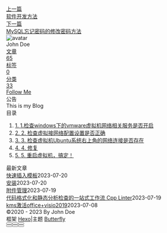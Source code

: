 <!DOCTYPE html><html lang="zh-CN" data-theme="light"><head><meta charset="UTF-8"><meta http-equiv="X-UA-Compatible" content="IE=edge"><meta name="viewport" content="width=device-width, initial-scale=1.0, maximum-scale=1.0"><title>vmware虚拟机网卡不启动时的service NetworkManager修复 | Hexo</title><meta name="author" content="John Doe"><meta name="copyright" content="John Doe"><meta name="format-detection" content="telephone=no"><meta name="theme-color" content="#ffffff"><meta name="description" content="1.检查windows下的vmware虚拟机网络相关服务是否开启 2. 检查虚拟接网络配置设置是否正确检查vmware workstation的网络配置是否符合主机的虚拟网卡配置，若不确定就点击还原默认设置 3. 检查虚拟机Ubuntu系统右上角的网络连接是否存在若不存在，网络就可能连不上 4. 修复（1）删除NetworkManager缓存文件 123service NetworkManager">
<meta property="og:type" content="article">
<meta property="og:title" content="vmware虚拟机网卡不启动时的service NetworkManager修复">
<meta property="og:url" content="http://example.com/posts/%E8%A7%A3%E5%86%B3%E6%96%B9%E6%A1%88/WSL%E5%92%8C%E8%99%9A%E6%8B%9F%E6%9C%BA/Vmware/vmware%E8%99%9A%E6%8B%9F%E6%9C%BA%E7%BD%91%E5%8D%A1%E4%B8%8D%E5%90%AF%E5%8A%A8%E6%97%B6%E7%9A%84service-networkmanager%E4%BF%AE%E5%A4%8D.md">
<meta property="og:site_name" content="Hexo">
<meta property="og:description" content="1.检查windows下的vmware虚拟机网络相关服务是否开启 2. 检查虚拟接网络配置设置是否正确检查vmware workstation的网络配置是否符合主机的虚拟网卡配置，若不确定就点击还原默认设置 3. 检查虚拟机Ubuntu系统右上角的网络连接是否存在若不存在，网络就可能连不上 4. 修复（1）删除NetworkManager缓存文件 123service NetworkManager">
<meta property="og:locale" content="zh_CN">
<meta property="og:image" content="https://i.loli.net/2021/02/24/5O1day2nriDzjSu.png">
<meta property="article:published_time" content="2023-03-07T09:35:30.000Z">
<meta property="article:modified_time" content="2023-07-01T00:27:35.399Z">
<meta property="article:author" content="John Doe">
<meta name="twitter:card" content="summary">
<meta name="twitter:image" content="https://i.loli.net/2021/02/24/5O1day2nriDzjSu.png"><link rel="shortcut icon" href="/img/web/favicon.png"><link rel="canonical" href="http://example.com/posts/%E8%A7%A3%E5%86%B3%E6%96%B9%E6%A1%88/WSL%E5%92%8C%E8%99%9A%E6%8B%9F%E6%9C%BA/Vmware/vmware%E8%99%9A%E6%8B%9F%E6%9C%BA%E7%BD%91%E5%8D%A1%E4%B8%8D%E5%90%AF%E5%8A%A8%E6%97%B6%E7%9A%84service-networkmanager%E4%BF%AE%E5%A4%8D.md"><link rel="preconnect" href="//cdn.jsdelivr.net"/><link rel="preconnect" href="//busuanzi.ibruce.info"/><link rel="stylesheet" href="/css/index.css"><link rel="stylesheet" href="https://cdn.jsdelivr.net/npm/@fortawesome/fontawesome-free/css/all.min.css" media="print" onload="this.media='all'"><link rel="stylesheet" href="https://cdn.jsdelivr.net/npm/@fancyapps/ui/dist/fancybox.min.css" media="print" onload="this.media='all'"><script>const GLOBAL_CONFIG = { 
  root: '/',
  algolia: undefined,
  localSearch: undefined,
  translate: undefined,
  noticeOutdate: undefined,
  highlight: {"plugin":"highlighjs","highlightCopy":true,"highlightLang":true,"highlightHeightLimit":false},
  copy: {
    success: '复制成功',
    error: '复制错误',
    noSupport: '浏览器不支持'
  },
  relativeDate: {
    homepage: false,
    post: false
  },
  runtime: '',
  date_suffix: {
    just: '刚刚',
    min: '分钟前',
    hour: '小时前',
    day: '天前',
    month: '个月前'
  },
  copyright: undefined,
  lightbox: 'fancybox',
  Snackbar: undefined,
  source: {
    justifiedGallery: {
      js: 'https://cdn.jsdelivr.net/npm/flickr-justified-gallery/dist/fjGallery.min.js',
      css: 'https://cdn.jsdelivr.net/npm/flickr-justified-gallery/dist/fjGallery.min.css'
    }
  },
  isPhotoFigcaption: false,
  islazyload: false,
  isAnchor: false,
  percent: {
    toc: true,
    rightside: false,
  }
}</script><script id="config-diff">var GLOBAL_CONFIG_SITE = {
  title: 'vmware虚拟机网卡不启动时的service NetworkManager修复',
  isPost: true,
  isHome: false,
  isHighlightShrink: false,
  isToc: true,
  postUpdate: '2023-07-01 08:27:35'
}</script><noscript><style type="text/css">
  #nav {
    opacity: 1
  }
  .justified-gallery img {
    opacity: 1
  }

  #recent-posts time,
  #post-meta time {
    display: inline !important
  }
</style></noscript><script>(win=>{
    win.saveToLocal = {
      set: function setWithExpiry(key, value, ttl) {
        if (ttl === 0) return
        const now = new Date()
        const expiryDay = ttl * 86400000
        const item = {
          value: value,
          expiry: now.getTime() + expiryDay,
        }
        localStorage.setItem(key, JSON.stringify(item))
      },

      get: function getWithExpiry(key) {
        const itemStr = localStorage.getItem(key)

        if (!itemStr) {
          return undefined
        }
        const item = JSON.parse(itemStr)
        const now = new Date()

        if (now.getTime() > item.expiry) {
          localStorage.removeItem(key)
          return undefined
        }
        return item.value
      }
    }
  
    win.getScript = url => new Promise((resolve, reject) => {
      const script = document.createElement('script')
      script.src = url
      script.async = true
      script.onerror = reject
      script.onload = script.onreadystatechange = function() {
        const loadState = this.readyState
        if (loadState && loadState !== 'loaded' && loadState !== 'complete') return
        script.onload = script.onreadystatechange = null
        resolve()
      }
      document.head.appendChild(script)
    })
  
    win.getCSS = (url,id = false) => new Promise((resolve, reject) => {
      const link = document.createElement('link')
      link.rel = 'stylesheet'
      link.href = url
      if (id) link.id = id
      link.onerror = reject
      link.onload = link.onreadystatechange = function() {
        const loadState = this.readyState
        if (loadState && loadState !== 'loaded' && loadState !== 'complete') return
        link.onload = link.onreadystatechange = null
        resolve()
      }
      document.head.appendChild(link)
    })
  
      win.activateDarkMode = function () {
        document.documentElement.setAttribute('data-theme', 'dark')
        if (document.querySelector('meta[name="theme-color"]') !== null) {
          document.querySelector('meta[name="theme-color"]').setAttribute('content', '#0d0d0d')
        }
      }
      win.activateLightMode = function () {
        document.documentElement.setAttribute('data-theme', 'light')
        if (document.querySelector('meta[name="theme-color"]') !== null) {
          document.querySelector('meta[name="theme-color"]').setAttribute('content', '#ffffff')
        }
      }
      const t = saveToLocal.get('theme')
    
          if (t === 'dark') activateDarkMode()
          else if (t === 'light') activateLightMode()
        
      const asideStatus = saveToLocal.get('aside-status')
      if (asideStatus !== undefined) {
        if (asideStatus === 'hide') {
          document.documentElement.classList.add('hide-aside')
        } else {
          document.documentElement.classList.remove('hide-aside')
        }
      }
    
    const detectApple = () => {
      if(/iPad|iPhone|iPod|Macintosh/.test(navigator.userAgent)){
        document.documentElement.classList.add('apple')
      }
    }
    detectApple()
    })(window)</script><meta name="generator" content="Hexo 6.3.0"></head><body><div id="sidebar"><div id="menu-mask"></div><div id="sidebar-menus"><div class="avatar-img is-center"><img src="https://i.loli.net/2021/02/24/5O1day2nriDzjSu.png" onerror="onerror=null;src='/img/web/friend_404.gif'" alt="avatar"/></div><div class="sidebar-site-data site-data is-center"><a href="/archives/"><div class="headline">文章</div><div class="length-num">65</div></a><a href="/tags/"><div class="headline">标签</div><div class="length-num">0</div></a><a href="/categories/"><div class="headline">分类</div><div class="length-num">33</div></a></div><hr/><div class="menus_items"><div class="menus_item"><a class="site-page" href="/"><i class="fa-fw fas fa-home"></i><span> 首页</span></a></div><div class="menus_item"><a class="site-page" href="/archives/"><i class="fa-fw fas fa-archive"></i><span> 时间轴</span></a></div><div class="menus_item"><a class="site-page" href="/tags/"><i class="fa-fw fas fa-tags"></i><span> 标签</span></a></div><div class="menus_item"><a class="site-page" href="/categories/"><i class="fa-fw fas fa-folder-open"></i><span> 分类</span></a></div><div class="menus_item"><a class="site-page" href="/link/"><i class="fa-fw fas fa-link"></i><span> 友链</span></a></div><div class="menus_item"><a class="site-page" href="/about/"><i class="fa-fw fas fa-heart"></i><span> 关于</span></a></div></div></div></div><div class="post" id="body-wrap"><header class="post-bg" id="page-header" style="background: linear-gradient(20deg, #0062be, #925696, #cc426e, #fb0347)"><nav id="nav"><span id="blog-info"><a href="/" title="Hexo"><span class="site-name">Hexo</span></a></span><div id="menus"><div class="menus_items"><div class="menus_item"><a class="site-page" href="/"><i class="fa-fw fas fa-home"></i><span> 首页</span></a></div><div class="menus_item"><a class="site-page" href="/archives/"><i class="fa-fw fas fa-archive"></i><span> 时间轴</span></a></div><div class="menus_item"><a class="site-page" href="/tags/"><i class="fa-fw fas fa-tags"></i><span> 标签</span></a></div><div class="menus_item"><a class="site-page" href="/categories/"><i class="fa-fw fas fa-folder-open"></i><span> 分类</span></a></div><div class="menus_item"><a class="site-page" href="/link/"><i class="fa-fw fas fa-link"></i><span> 友链</span></a></div><div class="menus_item"><a class="site-page" href="/about/"><i class="fa-fw fas fa-heart"></i><span> 关于</span></a></div></div><div id="toggle-menu"><a class="site-page" href="javascript:void(0);"><i class="fas fa-bars fa-fw"></i></a></div></div></nav><div id="post-info"><h1 class="post-title">vmware虚拟机网卡不启动时的service NetworkManager修复</h1><div id="post-meta"><div class="meta-firstline"><span class="post-meta-date"><i class="far fa-calendar-alt fa-fw post-meta-icon"></i><span class="post-meta-label">发表于</span><time class="post-meta-date-created" datetime="2023-03-07T09:35:30.000Z" title="发表于 2023-03-07 17:35:30">2023-03-07</time><span class="post-meta-separator">|</span><i class="fas fa-history fa-fw post-meta-icon"></i><span class="post-meta-label">更新于</span><time class="post-meta-date-updated" datetime="2023-07-01T00:27:35.399Z" title="更新于 2023-07-01 08:27:35">2023-07-01</time></span><span class="post-meta-categories"><span class="post-meta-separator">|</span><i class="fas fa-inbox fa-fw post-meta-icon"></i><a class="post-meta-categories" href="/categories/%E8%A7%A3%E5%86%B3%E6%96%B9%E6%A1%88/">解决方案</a><i class="fas fa-angle-right post-meta-separator"></i><i class="fas fa-inbox fa-fw post-meta-icon"></i><a class="post-meta-categories" href="/categories/%E8%A7%A3%E5%86%B3%E6%96%B9%E6%A1%88/WSL%E5%92%8C%E8%99%9A%E6%8B%9F%E6%9C%BA/">WSL和虚拟机</a><i class="fas fa-angle-right post-meta-separator"></i><i class="fas fa-inbox fa-fw post-meta-icon"></i><a class="post-meta-categories" href="/categories/%E8%A7%A3%E5%86%B3%E6%96%B9%E6%A1%88/WSL%E5%92%8C%E8%99%9A%E6%8B%9F%E6%9C%BA/Vmware/">Vmware</a></span></div><div class="meta-secondline"><span class="post-meta-separator">|</span><span class="post-meta-pv-cv" id="" data-flag-title="vmware虚拟机网卡不启动时的service NetworkManager修复"><i class="far fa-eye fa-fw post-meta-icon"></i><span class="post-meta-label">阅读量:</span><span id="busuanzi_value_page_pv"><i class="fa-solid fa-spinner fa-spin"></i></span></span></div></div></div></header><main class="layout" id="content-inner"><div id="post"><article class="post-content" id="article-container"><h1 id="1-检查windows下的vmware虚拟机网络相关服务是否开启"><a href="#1-检查windows下的vmware虚拟机网络相关服务是否开启" class="headerlink" title="1.检查windows下的vmware虚拟机网络相关服务是否开启"></a>1.检查windows下的vmware虚拟机网络相关服务是否开启</h1><p><img src="https://cdn.nlark.com/yuque/0/2022/png/22784909/1664006674805-ed9dc148-9ba3-476f-8b30-24f6c0d834fd.png#clientId=ufbcf30d8-aba0-4&from=paste&id=ub5b36fe7&name=image.png&originHeight=645&originWidth=1243&originalType=url&ratio=1&rotation=0&showTitle=false&size=386008&status=done&style=none&taskId=ucfcad8b1-69ba-4866-9c2b-c3b867621f4&title=" alt="image.png"></p>
<h1 id="2-检查虚拟接网络配置设置是否正确"><a href="#2-检查虚拟接网络配置设置是否正确" class="headerlink" title="2. 检查虚拟接网络配置设置是否正确"></a>2. 检查虚拟接网络配置设置是否正确</h1><p>检查vmware workstation的网络配置是否符合主机的虚拟网卡配置，若不确定就点击还原默认设置<br><img src="https://cdn.nlark.com/yuque/0/2022/png/22784909/1664006758874-f3075bbe-e52a-484f-9bcd-8151979136f3.png#clientId=ufbcf30d8-aba0-4&from=paste&id=ue5ed1a88&name=image.png&originHeight=201&originWidth=296&originalType=url&ratio=1&rotation=0&showTitle=false&size=17849&status=done&style=none&taskId=ue1cdcddb-a846-4f33-a3e6-ce83c1fb467&title=" alt="image.png"></p>
<h1 id="3-检查虚拟机Ubuntu系统右上角的网络连接是否存在"><a href="#3-检查虚拟机Ubuntu系统右上角的网络连接是否存在" class="headerlink" title="3. 检查虚拟机Ubuntu系统右上角的网络连接是否存在"></a>3. 检查虚拟机Ubuntu系统右上角的网络连接是否存在</h1><p>若不存在，网络就可能连不上</p>
<h1 id="4-修复"><a href="#4-修复" class="headerlink" title="4. 修复"></a>4. 修复</h1><p>（1）删除NetworkManager缓存文件</p>
<figure class="highlight bash"><table><tr><td class="gutter"><pre><span class="line">1</span><br><span class="line">2</span><br><span class="line">3</span><br></pre></td><td class="code"><pre><span class="line">service NetworkManager stop</span><br><span class="line">sudo <span class="built_in">rm</span> /var/lib/NetworkManager/NetworkManager.state</span><br><span class="line">service NetworkManager start</span><br></pre></td></tr></table></figure>

<p>（2）修改&#x2F;etc&#x2F;NetworkManager&#x2F;NetworkManager.conf</p>
<figure class="highlight bash"><table><tr><td class="gutter"><pre><span class="line">1</span><br><span class="line">2</span><br></pre></td><td class="code"><pre><span class="line">sudo gedit /etc/NetworkManager/NetworkManager.conf</span><br><span class="line"><span class="comment">#找到managed=false修改为：managed=true</span></span><br></pre></td></tr></table></figure>

<p>（3）重启NetworkManager</p>
<figure class="highlight bash"><table><tr><td class="gutter"><pre><span class="line">1</span><br></pre></td><td class="code"><pre><span class="line">sudo service network-manager restart</span><br></pre></td></tr></table></figure>

<p>就可以看到系统右上角出现了网络图标。</p>
<h1 id="5-重启虚拟机，搞定！"><a href="#5-重启虚拟机，搞定！" class="headerlink" title="5. 重启虚拟机，搞定！"></a>5. 重启虚拟机，搞定！</h1></article><div class="post-copyright"><div class="post-copyright__author"><span class="post-copyright-meta">文章作者: </span><span class="post-copyright-info"><a href="http://example.com">John Doe</a></span></div><div class="post-copyright__type"><span class="post-copyright-meta">文章链接: </span><span class="post-copyright-info"><a href="http://example.com/posts/%E8%A7%A3%E5%86%B3%E6%96%B9%E6%A1%88/WSL%E5%92%8C%E8%99%9A%E6%8B%9F%E6%9C%BA/Vmware/vmware%E8%99%9A%E6%8B%9F%E6%9C%BA%E7%BD%91%E5%8D%A1%E4%B8%8D%E5%90%AF%E5%8A%A8%E6%97%B6%E7%9A%84service-networkmanager%E4%BF%AE%E5%A4%8D.md">http://example.com/posts/%E8%A7%A3%E5%86%B3%E6%96%B9%E6%A1%88/WSL%E5%92%8C%E8%99%9A%E6%8B%9F%E6%9C%BA/Vmware/vmware%E8%99%9A%E6%8B%9F%E6%9C%BA%E7%BD%91%E5%8D%A1%E4%B8%8D%E5%90%AF%E5%8A%A8%E6%97%B6%E7%9A%84service-networkmanager%E4%BF%AE%E5%A4%8D.md</a></span></div><div class="post-copyright__notice"><span class="post-copyright-meta">版权声明: </span><span class="post-copyright-info">本博客所有文章除特别声明外，均采用 <a href="https://creativecommons.org/licenses/by-nc-sa/4.0/" target="_blank">CC BY-NC-SA 4.0</a> 许可协议。转载请注明来自 <a href="http://example.com" target="_blank">Hexo</a>！</span></div></div><div class="tag_share"><div class="post-meta__tag-list"></div><div class="post_share"><div class="social-share" data-image="https://i.loli.net/2021/02/24/5O1day2nriDzjSu.png" data-sites="facebook,twitter,wechat,weibo,qq"></div><link rel="stylesheet" href="https://cdn.jsdelivr.net/npm/butterfly-extsrc/sharejs/dist/css/share.min.css" media="print" onload="this.media='all'"><script src="https://cdn.jsdelivr.net/npm/butterfly-extsrc/sharejs/dist/js/social-share.min.js" defer></script></div></div><nav class="pagination-post" id="pagination"><div class="prev-post pull-left"><a href="/posts/%E8%AF%BE%E7%A8%8B/%E8%BD%AF%E4%BB%B6%E5%BC%80%E5%8F%91%E6%96%B9%E6%B3%95.md" title="软件开发方法"><div class="cover" style="background: var(--default-bg-color)"></div><div class="pagination-info"><div class="label">上一篇</div><div class="prev_info">软件开发方法</div></div></a></div><div class="next-post pull-right"><a href="/posts/%E8%A7%A3%E5%86%B3%E6%96%B9%E6%A1%88/Mysql/mysql%E5%BF%98%E8%AE%B0%E5%AF%86%E7%A0%81%E7%9A%84%E4%BF%AE%E6%94%B9%E5%AF%86%E7%A0%81%E6%96%B9%E6%B3%95.md" title="MySQL忘记密码的修改密码方法"><div class="cover" style="background: var(--default-bg-color)"></div><div class="pagination-info"><div class="label">下一篇</div><div class="next_info">MySQL忘记密码的修改密码方法</div></div></a></div></nav></div><div class="aside-content" id="aside-content"><div class="card-widget card-info"><div class="is-center"><div class="avatar-img"><img src="https://i.loli.net/2021/02/24/5O1day2nriDzjSu.png" onerror="this.onerror=null;this.src='/img/web/friend_404.gif'" alt="avatar"/></div><div class="author-info__name">John Doe</div><div class="author-info__description"></div></div><div class="card-info-data site-data is-center"><a href="/archives/"><div class="headline">文章</div><div class="length-num">65</div></a><a href="/tags/"><div class="headline">标签</div><div class="length-num">0</div></a><a href="/categories/"><div class="headline">分类</div><div class="length-num">33</div></a></div><a id="card-info-btn" target="_blank" rel="noopener" href="https://github.com/xxxxxx"><i class="fab fa-github"></i><span>Follow Me</span></a></div><div class="card-widget card-announcement"><div class="item-headline"><i class="fas fa-bullhorn fa-shake"></i><span>公告</span></div><div class="announcement_content">This is my Blog</div></div><div class="sticky_layout"><div class="card-widget" id="card-toc"><div class="item-headline"><i class="fas fa-stream"></i><span>目录</span><span class="toc-percentage"></span></div><div class="toc-content"><ol class="toc"><li class="toc-item toc-level-1"><a class="toc-link" href="#1-%E6%A3%80%E6%9F%A5windows%E4%B8%8B%E7%9A%84vmware%E8%99%9A%E6%8B%9F%E6%9C%BA%E7%BD%91%E7%BB%9C%E7%9B%B8%E5%85%B3%E6%9C%8D%E5%8A%A1%E6%98%AF%E5%90%A6%E5%BC%80%E5%90%AF"><span class="toc-number">1.</span> <span class="toc-text">1.检查windows下的vmware虚拟机网络相关服务是否开启</span></a></li><li class="toc-item toc-level-1"><a class="toc-link" href="#2-%E6%A3%80%E6%9F%A5%E8%99%9A%E6%8B%9F%E6%8E%A5%E7%BD%91%E7%BB%9C%E9%85%8D%E7%BD%AE%E8%AE%BE%E7%BD%AE%E6%98%AF%E5%90%A6%E6%AD%A3%E7%A1%AE"><span class="toc-number">2.</span> <span class="toc-text">2. 检查虚拟接网络配置设置是否正确</span></a></li><li class="toc-item toc-level-1"><a class="toc-link" href="#3-%E6%A3%80%E6%9F%A5%E8%99%9A%E6%8B%9F%E6%9C%BAUbuntu%E7%B3%BB%E7%BB%9F%E5%8F%B3%E4%B8%8A%E8%A7%92%E7%9A%84%E7%BD%91%E7%BB%9C%E8%BF%9E%E6%8E%A5%E6%98%AF%E5%90%A6%E5%AD%98%E5%9C%A8"><span class="toc-number">3.</span> <span class="toc-text">3. 检查虚拟机Ubuntu系统右上角的网络连接是否存在</span></a></li><li class="toc-item toc-level-1"><a class="toc-link" href="#4-%E4%BF%AE%E5%A4%8D"><span class="toc-number">4.</span> <span class="toc-text">4. 修复</span></a></li><li class="toc-item toc-level-1"><a class="toc-link" href="#5-%E9%87%8D%E5%90%AF%E8%99%9A%E6%8B%9F%E6%9C%BA%EF%BC%8C%E6%90%9E%E5%AE%9A%EF%BC%81"><span class="toc-number">5.</span> <span class="toc-text">5. 重启虚拟机，搞定！</span></a></li></ol></div></div><div class="card-widget card-recent-post"><div class="item-headline"><i class="fas fa-history"></i><span>最新文章</span></div><div class="aside-list"><div class="aside-list-item no-cover"><div class="content"><a class="title" href="/posts/%E9%85%8D%E7%BD%AE/ob%E9%85%8D%E7%BD%AE/%E5%BF%AB%E9%80%9F%E6%8F%92%E5%85%A5%E6%A8%A1%E6%9D%BF.md" title="快速插入模板">快速插入模板</a><time datetime="2023-07-20T07:34:25.000Z" title="发表于 2023-07-20 15:34:25">2023-07-20</time></div></div><div class="aside-list-item no-cover"><div class="content"><a class="title" href="/posts/%E8%AF%AD%E8%A8%80/Rust/%E5%AE%89%E8%A3%85.md" title="安装">安装</a><time datetime="2023-07-20T02:27:40.000Z" title="发表于 2023-07-20 10:27:40">2023-07-20</time></div></div><div class="aside-list-item no-cover"><div class="content"><a class="title" href="/posts/%E9%85%8D%E7%BD%AE/ob%E9%85%8D%E7%BD%AE/%E9%99%84%E4%BB%B6%E7%AE%A1%E7%90%86.md" title="附件管理">附件管理</a><time datetime="2023-07-19T07:52:53.000Z" title="发表于 2023-07-19 15:52:53">2023-07-19</time></div></div><div class="aside-list-item no-cover"><div class="content"><a class="title" href="/posts/%E8%AF%AD%E8%A8%80/c/%E4%BB%A3%E7%A0%81%E6%A0%BC%E5%BC%8F%E5%8C%96%E5%92%8C%E9%9D%99%E6%80%81%E5%88%86%E6%9E%90%E6%A3%80%E6%9F%A5%E7%9A%84%E4%B8%80%E7%AB%99%E5%BC%8F%E5%B7%A5%E4%BD%9C%E6%B5%81-cpp-linter.md" title="代码格式化和静态分析检查的一站式工作流 Cpp Linter">代码格式化和静态分析检查的一站式工作流 Cpp Linter</a><time datetime="2023-07-19T01:17:32.000Z" title="发表于 2023-07-19 09:17:32">2023-07-19</time></div></div><div class="aside-list-item no-cover"><div class="content"><a class="title" href="/posts/%E8%A7%A3%E5%86%B3%E6%96%B9%E6%A1%88/%E5%85%B6%E4%BB%96/kms%E6%BF%80%E6%B4%BBoffice-visio2019.md" title="kms激活office+visio2019">kms激活office+visio2019</a><time datetime="2023-07-08T11:46:22.000Z" title="发表于 2023-07-08 19:46:22">2023-07-08</time></div></div></div></div></div></div></main><footer id="footer"><div id="footer-wrap"><div class="copyright">&copy;2020 - 2023 By John Doe</div><div class="framework-info"><span>框架 </span><a target="_blank" rel="noopener" href="https://hexo.io">Hexo</a><span class="footer-separator">|</span><span>主题 </span><a target="_blank" rel="noopener" href="https://github.com/jerryc127/hexo-theme-butterfly">Butterfly</a></div></div></footer></div><div id="rightside"><div id="rightside-config-hide"><button id="readmode" type="button" title="阅读模式"><i class="fas fa-book-open"></i></button><button id="darkmode" type="button" title="浅色和深色模式转换"><i class="fas fa-adjust"></i></button><button id="hide-aside-btn" type="button" title="单栏和双栏切换"><i class="fas fa-arrows-alt-h"></i></button></div><div id="rightside-config-show"><button id="rightside_config" type="button" title="设置"><i class="fas fa-cog fa-spin"></i></button><button class="close" id="mobile-toc-button" type="button" title="目录"><i class="fas fa-list-ul"></i></button><button id="go-up" type="button" title="回到顶部"><span class="scroll-percent"></span><i class="fas fa-arrow-up"></i></button></div></div><div><script src="/js/utils.js"></script><script src="/js/main.js"></script><script src="https://cdn.jsdelivr.net/npm/@fancyapps/ui/dist/fancybox.umd.min.js"></script><div class="js-pjax"></div><script defer="defer" id="ribbon" src="https://cdn.jsdelivr.net/npm/butterfly-extsrc/dist/canvas-ribbon.min.js" size="150" alpha="0.6" zIndex="-1" mobile="false" data-click="false"></script><script async data-pjax src="//busuanzi.ibruce.info/busuanzi/2.3/busuanzi.pure.mini.js"></script></div></body></html>